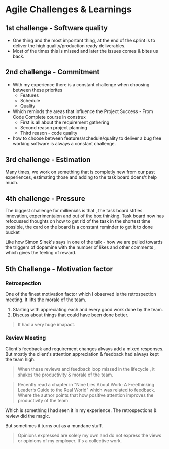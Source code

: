 # Agile Challenges & Learnings

## 1st challenge - Software quality

- One thing and the most important thing, at the end of the sprint is to deliver the high quality/production ready deliverables.
- Most of the times this is missed and later the issues comes & bites us back.

## 2nd challenge - Commitment

- With my experience there is a constant challenge when choosing between these priorites
  - Features
  - Schedule
  - Quality
- Which reminds the areas that influence the Project Success - From Code Complete course in construx
  - First is all about the requirement gathering
  - Second reason project planning
  - Third reason - code quality
- how to choose between features/schedule/quality to deliver a bug free working software is always a constant challenge.

## 3rd challenge - Estimation

Many times, we work on something that is completly new from our past experiences, estimating those and adding to the task board doens't help much.

## 4th challenge - Pressure

The biggest challenge for millienials is that , the task board stifles innovation, experimentaion and out of the box
thinking. Task board now has refocussed thoughts on how to get rid of the task in the shortest time possible, the card
on the board is a constant reminder to get it to done bucket

Like how Simon Sinek's says in one of the talk - how we are pulled towards the triggers of dopamine
with the number of likes and other comments , which gives the feeling of reward.

## 5th Challenge - Motivation factor

### Retrospection

One of the finest motivation factor which I observed is the retrospection meeting.
It lifts the morale of the team.

1. Starting with appreciating each and every good work done by the team. 
2. Discuss about things that could have been done better.

> It had a very huge imapact.

### Review Meeting

Client's feedback and requirement changes always add a mixed responses. But mostly the client's attention,appreciation & feedback had always kept the team high.

> When these reviews and feedback loop missed in the lifecycle , it shakes the productivity & morale of the team.

> Recently read a chapter in "Nine Lies About Work: A Freethinking Leader’s Guide to the Real World" which was related to feedback. Where the author points that how positive attention improves the productivity of the team.

Which is something I had seen it in my experience. The retrospections & review did the magic.

But sometimes it turns out as a mundane stuff.

> Opinions expressed are solely my own and do not express the views or opinions of my employer.
> It's a collective work.